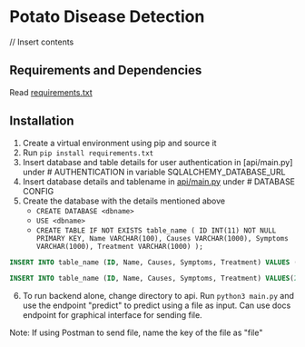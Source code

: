 # Potato Disease Detection

// Insert contents

## Requirements and Dependencies
Read [requirements.txt](requirements.txt)

## Installation
1. Create a virtual environment using pip and source it
2. Run `pip install requirements.txt`
3. Insert database and table details for user authentication in [api/main.py] under # AUTHENTICATION in variable SQLALCHEMY_DATABASE_URL
4. Insert database details and tablename in [api/main.py](api/main.py) under # DATABASE CONFIG
5. Create the database with the details mentioned above
    - `CREATE DATABASE <dbname>`
    - `USE <dbname>`
    - `CREATE TABLE IF NOT EXISTS table_name (
            ID INT(11) NOT NULL PRIMARY KEY,
            Name VARCHAR(100),
            Causes VARCHAR(1000),
            Symptoms VARCHAR(1000),
            Treatment VARCHAR(1000)
            );`
```sql
INSERT INTO table_name (ID, Name, Causes, Symptoms, Treatment) VALUES (1, 'Early Blight', 'Early blight is caused by the fungus Alternaria solani, which can survive in soil and plant debris, infecting new plants through spores. Warm and humid conditions favor the growth and spread of the fungus. Poor air circulation and high humidity in the canopy of potato plants can contribute to disease development. Overcrowding of plants, excessive nitrogen fertilization, and poor soil drainage can create conditions conducive to early blight.', 'Leaf Lesions; Stem and Tuber Lesions; Leaf Yellowing and Defoliation; Reduced Yield', 'Rotate crops to reduce the buildup of fungal spores in the soil. Use proper spacing and avoid overcrowding of plants to improve air circulation. Avoid overhead irrigation to reduce leaf wetness and humidity. Fungicides containing chlorothalonil, mancozeb, or copper can be effective against early blight. Remove and destroy infected plant debris to reduce the source of fungal spores.');
```

```sql
INSERT INTO table_name (ID, Name, Causes, Symptoms, Treatment) VALUES(2, 'Late Blight', 'Late blight is caused by the oomycete pathogen Phytophthora infestans, which can survive in soil and plant debris, infecting new plants through spores. Cool and wet conditions favor the growth and spread of the pathogen. Rainy weather and high humidity can create conditions conducive to late blight. Overcrowding of plants, excessive nitrogen fertilization, and poor soil drainage can create conditions conducive to late blight.', 'The most characteristic symptom of late blight is the appearance of large, irregularly shaped, water-soaked lesions on the leaves. Lesions can quickly expand and turn brown or black, leading to the collapse of the entire leaf. Lesions can also appear on stems, leading to stem cankers and wilting of the plant. Severe infections can lead to reduced yield and quality of potato tubers.', 'Rotate crops to reduce the buildup of fungal spores in the soil. Use proper spacing and avoid overcrowding of plants to improve air circulation. Fungicides containing chlorothalonil, mancozeb, or copper can be effective against late blight. Remove and destroy infected plant debris to reduce the source of fungal spores.');
```
6. To run backend alone, change directory to api. Run `python3 main.py` and use the endpoint "predict" to predict using a file as input. Can use docs endpoint for graphical interface for sending file.

Note: If using Postman to send file, name the key of the file as "file"

